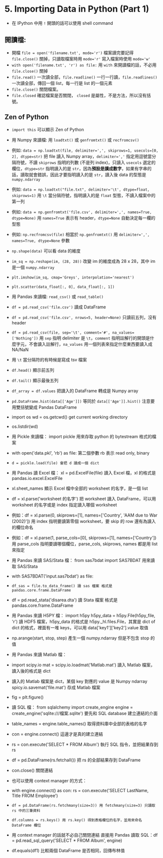 # 5. Importing Data in Python (Part 1)

* 在 IPython 中用 `!` 開頭的話可以使用 shell command

## 開讀檔:
* 開檔 `file = open('filename.txt', mode='r')` 檔案讀完要記得 `file.close()` 關掉，只讀取檔案時用 `mode='r'` 寫入檔案時使用 `mode='w'`
* `with open('filename.txt', 'r') as file:` 用 `with` 來開讀檔的話，不必用 `file.close()` 關掉
* `file.read()` 一次讀全部，`file.readline()` 一行一行讀，`file.readlines()` 一次讀全部，傳回一個 list，每一行是 list 的一個元素
* `file.close()` 關閉檔案。
* `file.closed` 確認檔案是否關閉， `closed` 是屬性，不是方法，所以沒有括號。

## Zen of Python
* `import this` 可以顯示 Zen of Python

* 用 Numpy 來讀檔: 用 `loadtxt()` 或 `genfromtxt()` 或 `recfromcsv()`
* 例如: `data = np.loadtxt(file, delimiter=',', skiprows=1, usecols=[0, 2], dtype=str)` 把 file 讀入 Numpy array，`delimiter=','` 指定用逗號當分隔符號，不讀 `skiprows` 指明的列數 (不是列 index)，只讀入 `usecols` 選定的欄位，`dtype=str` 指明讀入的是 `str`，因為**預設是讀成數字**，如果有字串的話，讀取就會錯誤，因此才要指明讀入的是 `str`，讀入後 data 的型態是 `numpy.ndarray`
* 例如: `data = np.loadtxt("file.txt", delimiter='\t', dtype=float, skiprows=1)` 用 `\t` 當分隔符號，指明讀入的是 `float` 型態，不讀入檔案中的第一列
* 例如: `data = np.genfromtxt('file.csv', delimiter=',', names=True, dtype=None)` 用 `names=True` 表示有 header，`dtype=None` 自動決定每一欄的型態
* 例如: `np.recfromcsv(file)` 相當於 `np.genfromtxt()` 用 `delimiter=',', names=True, dtype=None` 參數
* `np.shape(data)` 可以看 data 的維度

* `im_sq = np.reshape(im, (28, 28))` 改變 im 的維度成為 28 x 28，其中 im 是一個 `numpy.ndarray`
* `plt.imshow(im_sq, cmap='Greys', interpolation='nearest')`
* `plt.scatter(data_float[:, 0], data_float[:, 1])`

* 用 Pandas 來讀檔: `read_csv()` 或 `read_table()`
* `df = pd.read_csv('file.csv')` 讀成 DataFrame
* `df = pd.read_csv('file.csv', nrows=5, header=None)` 只讀前五列，沒有 header
* `df = pd.read_csv(file, sep='\t', comment='#', na_values=['Nothing'])` 用 `sep` 指明 delimiter 是 `\t`，`comment` 指明註解行的開頭是什麼字元，不會讀入註解行，`na_values` 用一個列表來指定什麼東西要讀入成 NA/NaN
* 用 `\t` 當分隔符的有時候是寫成 tsv 檔案
* `df.head()` 顯示前五列
* `df.tail()` 顯示最後五列
* `df_array = df.values` 把讀入的 DataFrame 轉成是 Numpy array
* `pd.DataFrame.hist(data[['Age']])` 等同於 `data[['Age']].hist()` 注意要用雙括號變成 Pandas DataFrame
* import os
wd = os.getcwd() get current working directory
- os.listdir(wd)

- 用 Pickle 來讀檔：
import pickle 用來存取 python 的  bytestream 格式的檔案
- with open('data.pkl', 'rb') as file: 第二個參數 rb 表示 read only, binary
-     d = pickle.load(file) 會把 d 讀成一個 dict

- 用 Pandas 讀 Excel 檔：
xl = pd.ExcelFile(file) 讀入 Excel 檔，xl 的格式是 pandas.io.excel.ExcelFile
- xl.sheet_names 顯示 Excel 檔中全部的 worksheet 的名字，是一個 list
- df = xl.parse('worksheet 的名字') 把 worksheet 讀入 DataFrame，可以用 worksheet 的名字或是 index 指定讀入哪個 worksheet
- 例如：df = xl.parse(0, skiprows=[1], names=['Country', 'AAM due to War (2002)']) 用 index 指明要讀第零個 worksheet，要 skip 的 row 還有為讀入的欄位命名
- 例如：df = xl.parse(1, parse_cols=[0], skiprows=[1], names=['Country']) 用 parse_cols 指明要讀哪個欄位，parse_cols, skiprows, names 都是用 list 來指定

- 用 Pandas 來讀 SAS/Stata 檔：
from sas7bdat import SAS7BDAT 用來讀取 SAS/Stata
- with SAS7BDAT('input.sas7bdat') as file:
-     df_sas = file.to_data_frame() 讀 sas 檔案 格式是 pandas.core.frame.DataFrame
- df = pd.read_stata('disarea.dta') 讀 Stata 檔案 格式是 pandas.core.frame.DataFrame

- 用 Pandas 來讀 H5PY 檔：
import h5py
h5py_data = h5py.File(h5py_file, 'r') 讀 HDF5 檔案，h5py_data 的格式是 h5py._hl.files.File，其實是 dict of dict 的格式，裡面有一堆 keys，可以用 data['key1']['key2'].value 取值
- np.arange(start, stop, step) 產生一個 numpy.ndarray 但是不包含 stop 的值

- 用 Pandas 來讀 Matlab 檔：
- import scipy.io
mat = scipy.io.loadmat('Matlab.mat') 讀入 Matlab 檔案，讀入後的格式是 dict
- 讀入的 Matlab 檔案是 dict，某個 key 對應的 value 是 Numpy ndarray
spicy.io.savemat('file.mat') 存成 Matlab 檔案
- fig = plt.figure()

- 讀 SQL 檔：
from sqlalchemy import create_engine
engine = create_engine('sqlite:///檔案.sqlite') 要先和 SQL database 建立連結的介面
- table_names = engine.table_names() 取得資料庫中全部的表格的名字
- con = engine.connect() 這邊才是真的建立連結
- rs = con.execute('SELECT * FROM Album') 執行 SQL 指令，並把結果存到 rs
- df = pd.DataFrame(rs.fetchall()) 把 rs 的全部結果存到 DataFrame
- con.close() 關閉連結
- 也可以使用 context manager 的方式：
- with engine.connect() as con:
    rs = con.execute('SELECT LastName, Title FROM Employee')
-     df = pd.DataFrame(rs.fetchmany(size=3)) 用 fetchmany(size=3) 只讀取 rs 中的三筆資料
-     df.columns = rs.keys() 用 rs.key() 得到表格欄位的名字，並用來命名 DataFrame 欄位
- 用 context manager 的話就不必自己關閉連結
直接用 Pandas 讀取 SQL：df = pd.read_sql_query('SELECT * FROM Album', engine)
- df.equals(df1) 比較兩個 DataFrame 是否相同，回傳布林值